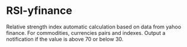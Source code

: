 # RSI-yfinance
Relative strength index automatic calculation based on data from yahoo finance.
For commodities, currencies pairs and indexes.
Output a notification if the value is above 70 or below 30.
